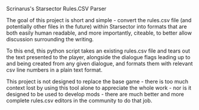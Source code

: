 Scrinarus's Starsector Rules.CSV Parser

The goal of this project is short and simple - convert the rules.csv file (and potentially other files in the future) within Starsector into formats that are both easily human readable, and more importantly, citeable, to better allow discussion surrounding the writing.

To this end, this python script takes an existing rules.csv file and tears out the text presented to the player, alongside the dialogue flags leading up to and being created from any given dialogue, and formats them with relevant csv line numbers in a plain text format.

This project is not designed to replace the base game - there is too much context lost by using this tool alone to appreciate the whole work - nor is it designed to be used to develop mods - there are much better and more complete rules.csv editors in the community to do that job.

